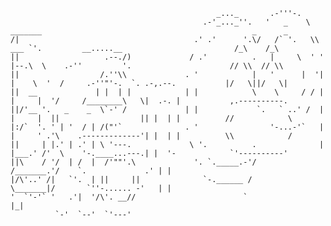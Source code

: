 ```
                                              _..._       .-'''-.                                                                      
                                           .-'_..._''.   '   _    \ _______                                               _      _     
/|                                       .' .'      '.\/   /` '.   \\  ___ `'.         __.....__                         /_\    /_\    
||                   .--./)             / .'          .   |     \  ' ' |--.\  \    .-''         '.                      // \\  // \\   
||                  /.''\\             . '            |   '      |  '| |    \  '  /     .-''"'-.  `. .-,.--.           |/   \||/   \|  
||  __             | |  | |            | |            \    \     / / | |     |  '/     /________\   \|  .-. |           ,.----------.  
||/'__ '.   _    _  \`-' /             | |             `.   ` ..' /  | |     |  ||                  || |  | |          //            \ 
|:/`  '. ' | '  / | /("'`              . '                '-...-'`   | |     ' .'\    .-------------'| |  | |          \\            / 
||     | |.' | .' | \ '---.             \ '.          .              | |___.' /'  \    '-.____...---.| |  '-            `'----------'  
||\    / '/  | /  |  /'""'.\             '. `._____.-'/             /_______.'/    `.             .' | |                               
|/\'..' /|   `'.  | ||     ||              `-.______ /              \_______|/       `''-...... -'   | |                               
'  `'-'` '   .'|  '/\'. __//                        `                                                |_|                               
          `-'  `--'  `'---'                                                                                                           
```
<!--
**D0ub1ePieR/D0ub1ePieR** is a ✨ _special_ ✨ repository because its `README.md` (this file) appears on your GitHub profile.

Here are some ideas to get you started:

- 🔭 I’m currently working on ...
- 🌱 I’m currently learning ...
- 👯 I’m looking to collaborate on ...
- 🤔 I’m looking for help with ...
- 💬 Ask me about ...
- 📫 How to reach me: ...
- 😄 Pronouns: ...
- ⚡ Fun fact: ...
-->
